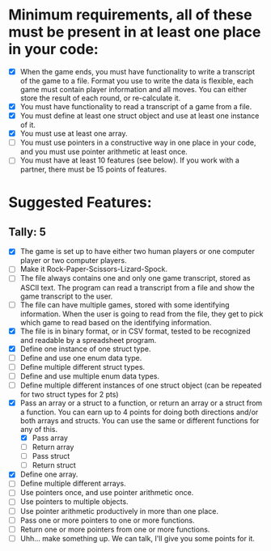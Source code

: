 # Minimum requirements, all of these must be present in at least one place in your code:
- [x] When the game ends, you must have functionality to write a transcript of the game to a file.  Format you use to write the data is flexible, each game must contain player information and all moves. You can either store the result of each round, or re-calculate it.
- [x] You must have functionality to read a transcript of a game from a file.  
- [x] You must define at least one struct object and use at least one instance of it.
- [x] You must use at least one array.
- [ ] You must use pointers in a constructive way in one place in your code, and you must use pointer arithmetic at least once.
- [ ] You must have at least 10 features (see below).  If you work with a partner, there must be 15 points of features.

# Suggested Features:
## Tally: 5
- [x] The game is set up to have either two human players or one computer player or two computer players.
- [ ] Make it Rock-Paper-Scissors-Lizard-Spock.
- [ ] The file always contains one and only one game transcript, stored as ASCII text.  The program can read a transcript from a file and show the game transcript to the user.
- [ ] The file can have multiple games, stored with some identifying information.  When the user is going to read from the file, they get to pick which game to read based on the identifying information.
- [x] The file is in binary format, or in CSV format, tested to be recognized and readable by a spreadsheet program.
- [x] Define one instance of one struct type.
- [ ] Define and use one enum data type.
- [ ] Define multiple different struct types.
- [ ] Define and use multiple enum data types.
- [ ] Define multiple different instances of one struct object (can be repeated for two struct types for 2 pts)
- [x] Pass an array or a struct to a function, or return an array or a struct from a function. You can earn up to 4 points for doing both directions and/or both arrays and structs.  You can use the same or different functions for any of this.
    - [x] Pass array
    - [ ] Return array
    - [ ] Pass struct
    - [ ] Return struct
- [x] Define one array.
- [ ] Define multiple different arrays.
- [ ] Use pointers once, and use pointer arithmetic once.
- [ ] Use pointers to multiple objects.
- [ ] Use pointer arithmetic productively in more than one place.
- [ ] Pass one or more pointers to one or more functions.
- [ ] Return one or more pointers from one or more functions.
- [ ] Uhh… make something up.  We can talk, I'll give you some points for it.